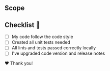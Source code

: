 ## Scope
<!-- Describe all the changes briefly with bullet points. -->

## Checklist :rotating_light:
<!-- Check all items that apply. -->
- [ ] My code follow the code style
- [ ] Created all unit tests needed
- [ ] All lints and tests passed correctly locally
- [ ] I've upgraded code version and release notes

:heart: Thank you!
